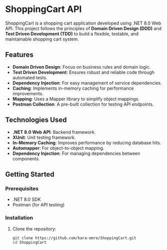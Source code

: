 # ShoppingCart API

ShoppingCart is a shopping cart application developed using .NET 8.0 Web API. This project follows the principles of **Domain Driven Design (DDD)** and **Test Driven Development (TDD)** to build a flexible, testable, and maintainable shopping cart system.

## Features

- **Domain Driven Design**: Focus on business rules and domain logic.
- **Test Driven Development**: Ensures robust and reliable code through automated tests.
- **Dependency Injection**: For easy management of service dependencies.
- **Caching**: Implements in-memory caching for performance improvements.
- **Mapping**: Uses a Mapper library to simplify object mappings.
- **Postman Collection**: A pre-built collection for testing API endpoints.

## Technologies Used

- **.NET 8.0 Web API**: Backend framework.
- **XUnit**: Unit testing framework.
- **In-Memory Caching**: Improves performance by reducing database hits.
- **Automapper**: For object-to-object mapping.
- **Dependency Injection**: For managing dependencies between components.

## Getting Started

### Prerequisites

- .NET 8.0 SDK
- Postman (for API testing)

### Installation

1. Clone the repository:

   ```bash
   git clone https://github.com/kara-emre/ShoppingCart.git
   cd ShoppingCart
